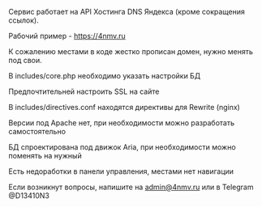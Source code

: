 Сервис работает на API Хостинга DNS Яндекса (кроме сокращения ссылок).

Рабочий пример - https://4nmv.ru

К сожалению местами в коде жестко прописан домен, нужно менять под свои.

В includes/core.php необходимо указать настройки БД

Предпочтительней настроить SSL на сайте

В includes/directives.conf находятся директивы для Rewrite (nginx)

Версии под Apache нет, при необходимости можно разработать самостоятельно

БД спроектирована под движок Aria, при необходимости можно поменять на нужный

Есть недоработки в панели управления, местами нет навигации

Если возникнут вопросы, напишите на admin@4nmv.ru или в Telegram @D13410N3